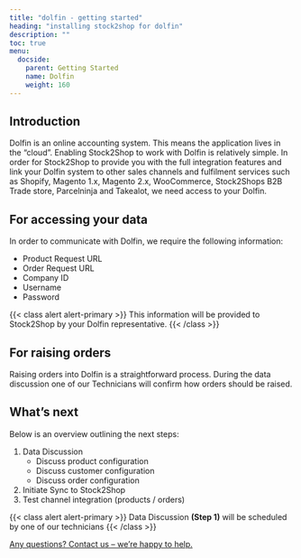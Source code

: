 ```yaml
---
title: "dolfin - getting started"
heading: "installing stock2shop for dolfin"
description: ""
toc: true
menu:
  docside:
    parent: Getting Started
    name: Dolfin
    weight: 160
---
```


## Introduction
Dolfin is an online accounting system. This means the application lives in the “cloud”. Enabling Stock2Shop to work with Dolfin is relatively simple. In order for Stock2Shop to provide you with the full integration features and link your Dolfin system to other sales channels and fulfilment services such as Shopify, Magento 1.x, Magento 2.x, WooCommerce, Stock2Shops B2B Trade store, Parcelninja and Takealot, we need access to your Dolfin.

## For accessing your data
In order to communicate with Dolfin, we require the following information:

- Product Request URL
- Order Request URL
- Company ID
- Username
- Password

{{< class alert alert-primary >}}
This information will be provided to Stock2Shop by your Dolfin representative.
{{< /class >}}

## For raising orders
Raising orders into Dolfin is a straightforward process. During the data discussion one of our Technicians will confirm how orders should be raised.

## What’s next
Below is an overview outlining the next steps:

1. Data Discussion
    - Discuss product configuration
    - Discuss customer configuration
    - Discuss order configuration
2. Initiate Sync to Stock2Shop
3. Test channel integration (products / orders)

{{< class alert alert-primary >}}
Data Discussion **(Step 1)** will be scheduled by one of our technicians
{{< /class >}}

[Any questions? Contact us – we’re happy to help.](/contact-us)